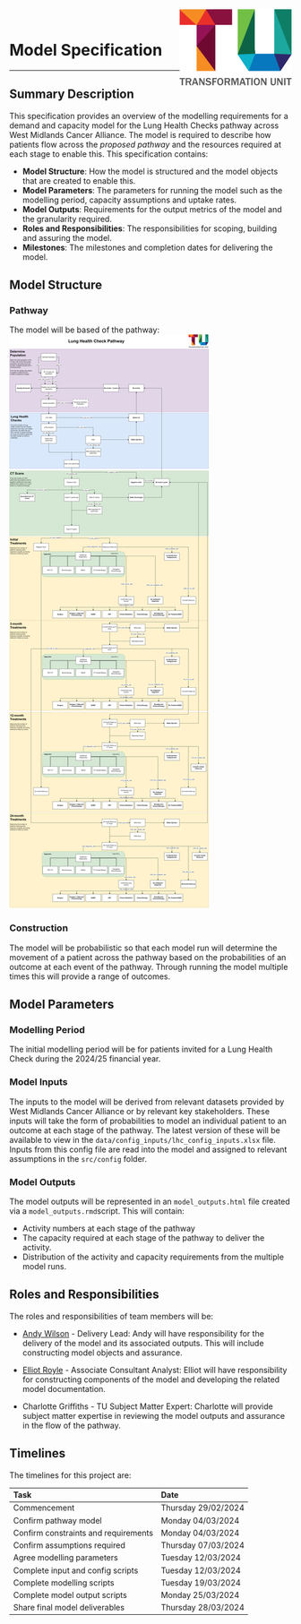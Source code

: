 <img src="../../images/TU_logo_large.png" alt="TU logo" width="200" align="right"/>

<br/>

# Model Specification
***

## Summary Description
This specification provides an overview of the modelling requirements for a demand and capacity model for the Lung Health Checks pathway across West Midlands Cancer Alliance. The model is required to describe how patients flow across the _proposed pathway_ and the resources required at each stage to enable this. This specification contains:

* __Model Structure__: How the model is structured and the model objects that are created to enable this.
* __Model Parameters__: The parameters for running the model such as the modelling period, capacity assumptions and uptake rates.
* __Model Outputs__: Requirements for the output metrics of the model and the granularity required.
* __Roles and Responsibilities__: The responsibilities for scoping, building and assuring the model.
* __Milestones__: The milestones and completion dates for delivering the model.

## Model Structure

### Pathway
The model will be based of the pathway:
<img src="../../images/lhc_pathway_suggested_amends.drawio.svg" alt="LHC Pathway"/>

### Construction
The model will be probabilistic so that each model run will determine the movement of a patient across the pathway based on the probabilities of an outcome at each event of the pathway. Through running the model multiple times this will provide a range of outcomes. 

## Model Parameters

### Modelling Period
The initial modelling period will be for patients invited for a Lung Health Check during the 2024/25 financial year.

### Model Inputs
The inputs to the model will be derived from relevant datasets provided by West Midlands Cancer Alliance or by relevant key stakeholders. These inputs will take the form of probabilities to model an individual patient to an outcome at each stage of the pathway. The latest version of these will be available to view in the `data/config_inputs/lhc_config_inputs.xlsx` file. Inputs from this config file are read into the model and assigned to relevant assumptions in the `src/config` folder.

### Model Outputs
The model outputs will be represented in an `model_outputs.html` file created via a `model_outputs.rmd`script. This will contain:

* Activity numbers at each stage of the pathway
* The capacity required at each stage of the pathway to deliver the activity.
* Distribution of the activity and capacity requirements from the multiple model runs.

## Roles and Responsibilities
The roles and responsibilities of team members will be:

* [Andy Wilson](https://github.com/ASW-Analyst) - Delivery Lead: Andy will have responsibility for the delivery of the model and its associated outputs. This will include constructing model objects and assurance.

* [Elliot Royle](https://github.com/elliotroyle) - Associate Consultant Analyst: Elliot will have responsibility for constructing components of the model and developing the related model documentation.

* Charlotte Griffiths - TU Subject Matter Expert: Charlotte will provide subject matter expertise in reviewing the model outputs and assurance in the flow of the pathway.

## Timelines
The timelines for this project are:

| Task                              | Date             |
|:----------------------------------|:-----------------|
| Commencement                      | Thursday 29/02/2024 |
| Confirm pathway model             | Monday 04/03/2024   |
| Confirm constraints and requirements | Monday 04/03/2024 |
| Confirm assumptions required      | Thursday 07/03/2024 |
| Agree modelling parameters        | Tuesday 12/03/2024  |
| Complete input and config scripts | Tuesday 12/03/2024  |
| Complete modelling scripts        | Tuesday 19/03/2024  |
| Complete model output scripts     | Monday 25/03/2024   |
| Share final model deliverables    | Thursday 28/03/2024 |

